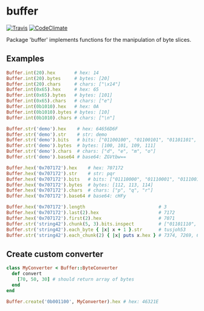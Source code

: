 # buffer
[![Travis](https://travis-ci.org/knoxknox/buffer.svg?branch=master)](https://travis-ci.org/knoxknox/buffer)
[![CodeClimate](https://codeclimate.com/github/knoxknox/buffer.svg)](https://codeclimate.com/github/knoxknox/buffer)

Package 'buffer' implements functions for the manipulation of byte slices.

## Examples
```ruby
Buffer.int(20).hex       # hex: 14
Buffer.int(20).bytes     # bytes: [20]
Buffer.int(20).chars     # chars: ["\x14"]
Buffer.int(0x65).hex     # hex: 65
Buffer.int(0x65).bytes   # bytes: [101]
Buffer.int(0x65).chars   # chars: ["e"]
Buffer.int(0b1010).hex   # hex: 0A
Buffer.int(0b1010).bytes # bytes: [10]
Buffer.int(0b1010).chars # chars: ["\n"]
```
```ruby
Buffer.str('demo').hex    # hex: 64656D6F
Buffer.str('demo').str    # str: demo
Buffer.str('demo').bits   # bits: ["01100100", "01100101", "01101101", "01101111"]
Buffer.str('demo').bytes  # bytes: [100, 101, 109, 111]
Buffer.str('demo').chars  # chars: ["d", "e", "m", "o"]
Buffer.str('demo').base64 # base64: ZGVtbw==
```
```ruby
Buffer.hex('0x707172').hex    # hex: 707172
Buffer.hex('0x707172').str    # str: pqr
Buffer.hex('0x707172').bits   # bits: ["01110000", "01110001", "01110010"]
Buffer.hex('0x707172').bytes  # bytes: [112, 113, 114]
Buffer.hex('0x707172').chars  # chars: ["p", "q", "r"]
Buffer.hex('0x707172').base64 # base64: cHFy
```
```ruby
Buffer.hex('0x707172').length                           # 3
Buffer.hex('0x707172').last(2).hex                      # 7172
Buffer.hex('0x707172').first(2).hex                     # 7071
Buffer.str('string42').chunk(5, 3).bits.inspect         # ["01101110", "01100111", "00110100"]
Buffer.str('string42').each_byte { |x| x + 1 }.str      # tusjoh53
Buffer.str('string42').each_chunk(2) { |x| puts x.hex } # 7374, 7269, 6E67, 3432
```

## Create custom converter
```ruby
class MyConverter < Buffer::ByteConverter
  def convert
    [70, 50, 30] # should return array of bytes
  end
end

Buffer.create('0b001100', MyConverter).hex # hex: 46321E
```
